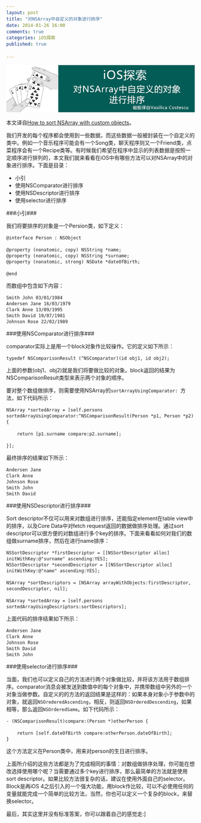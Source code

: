 ```yaml
---
layout: post
title: "对NSArray中自定义的对象进行排序"
date: 2014-01-26 16:00
comments: true
categories: iOS探索
published: true

---
```


![](/images/2014/01/20.png)

<!--more-->

本文译自[How to sort NSArray with custom objects](http://ios-blog.co.uk/tutorials/how-to-sort-nsarray-with-custom-objects/)。

我们开发的每个程序都会使用到一些数据，而这些数据一般被封装在一个自定义的类中。例如一个音乐程序可能会有一个Song类，聊天程序则又一个Friend类，点菜程序会有一个Recipe类等。有时候我们希望在程序中显示的列表数据是按照一定顺序进行排列的，本文我们就来看看在iOS中有哪些方法可以对NSArray中的对象进行排序。下面是目录：

* 小引
* 使用NSComparator进行排序
* 使用NSDescriptor进行排序
* 使用selector进行排序


###小引###

我们将要排序的对象是一个Persion类，如下定义：

```objc
@interface Person : NSObject
 
@property (nonatomic, copy) NSString *name;
@property (nonatomic, copy) NSString *surname;
@property (nonatomic, strong) NSDate *dateOfBirth;
 
@end
```

而数组中包含如下内容：

```objc
Smith John 03/01/1984
Andersen Jane 16/03/1979
Clark Anne 13/09/1995
Smith David 19/07/1981
Johnson Rose 22/02/1989
```

###使用NSComparator进行排序###

comparator实际上是用一个block对象作比较操作。它的定义如下所示：

```objc
typedef NSComparisonResult (^NSComparator)(id obj1, id obj2);
```

上面的参数(obj1、obj2)就是我们将要做比较的对象。block返回的结果为NSComparisonResult类型来表示两个对象的顺序。

要对整个数组做排序，则需要使用NSArray的`sortArrayUsingComparator: `方法，如下代码所示：

```objc
NSArray *sortedArray = [self.persons sortedArrayUsingComparator:^NSComparisonResult(Person *p1, Person *p2){
 
    return [p1.surname compare:p2.surname];
 
}];
```

最终排序的结果如下所示：

```objc
Andersen Jane
Clark Anne
Johnson Rose
Smith John
Smith David
```

###使用NSDescriptor进行排序###

Sort descriptor不仅可以用来对数组进行排序，还能指定element在table view中的排序，以及Core Data中对fetch request返回的数据做排序处理。通过sort descriptor可以很方便的对数组进行多个key的排序。下面来看看如何对我们的数组做surname排序，然后在进行name排序：

```objc
NSSortDescriptor *firstDescriptor = [[NSSortDescriptor alloc] initWithKey:@"surname" ascending:YES];
NSSortDescriptor *secondDescriptor = [[NSSortDescriptor alloc] initWithKey:@"name" ascending:YES];
 
NSArray *sortDescriptors = [NSArray arrayWithObjects:firstDescriptor, secondDescriptor, nil];
 
NSArray *sortedArray = [self.persons sortedArrayUsingDescriptors:sortDescriptors];
```

上面代码的排序结果如下所示：

```objc
Andersen Jane
Clark Anne
Johnson Rose
Smith David
Smith John
```

###使用selector进行排序###

当面，我们也可以定义自己的方法进行两个对象做比较，并将该方法用于数组排序。comparator消息会被发送到数值中的每个对象中，并携带数组中另外的一个对象当做参数。自定义的的方法的返回结果是这样的：如果本身对象小于参数中的对象，就返回`NSOrederedAscending`，相反，则返回`NSOrderedDescending`，如果相等，那么返回`NSOrderedSame`。如下代码所示：

```objc
- (NSComparisonResult)compare:(Person *)otherPerson {
 
    return [self.dateOfBirth compare:otherPerson.dateOfBirth];
}
```

这个方法定义在Person类中，用来对person的生日进行排序。

上面所介绍的这些方法都是为了完成相同的事情：对数组做排序处理，你可能在想改选择使用哪个呢？当需要通过多个key进行排序，那么最简单的方法就是使用sort descriptor。如果比较方法很复杂的话，建议在使用外面自己的selector。Block是再iOS 4之后引入的一个强大功能，用block作比较，可以不必使用任何的变量就能完成一个简单的比较方法，当然，你也可以定义一个复杂的block，来替换selector。

最后，其实这里并没有标准答案，你可以跟着自己的感觉走:]